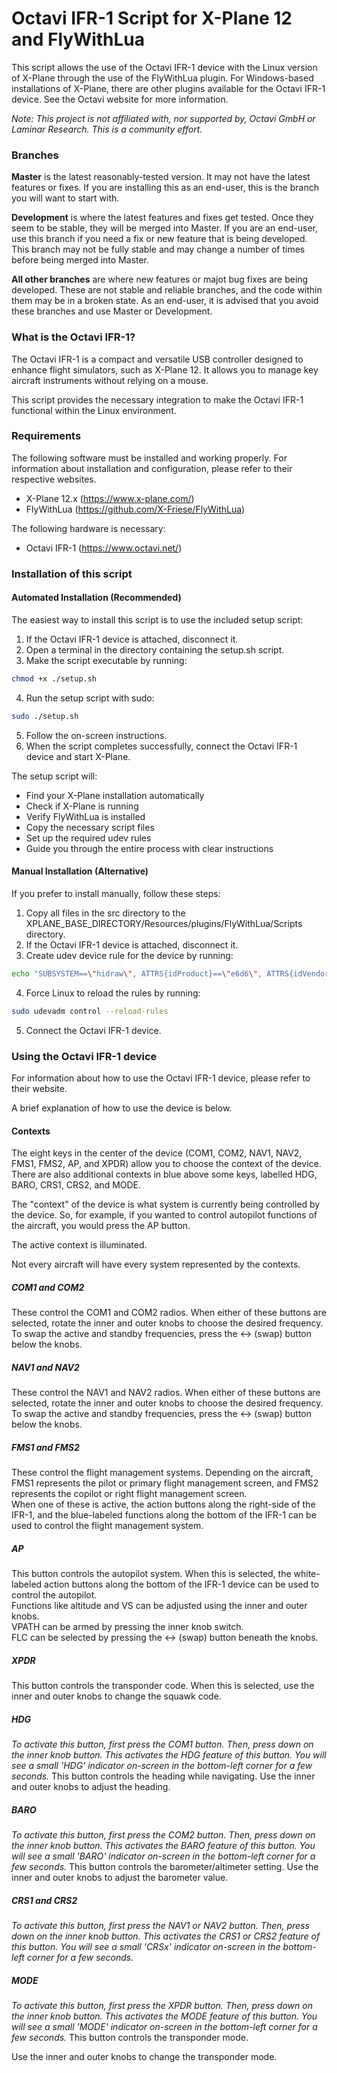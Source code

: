 # Octavi IFR-1 Script for X-Plane 12 and FlyWithLua
This script allows the use of the Octavi IFR-1 device with the Linux version of X-Plane through the use of the FlyWithLua plugin. 
For Windows-based installations of X-Plane, there are other plugins available for the Octavi IFR-1 device.  See the Octavi website for more information.

_Note: This project is not affiliated with, nor supported by, Octavi GmbH or Laminar Research. This is a community effort._

### Branches
**Master** is the latest reasonably-tested version. It may not have the latest features or fixes.  If you are installing this as an end-user, this is the branch you will want to start with.  

**Development** is where the latest features and fixes get tested. Once they seem to be stable, they will be merged into Master.  If you are an end-user, use this branch if you need a fix or new feature that is being developed. This branch may not be fully stable and may change a number of times before being merged into Master.  

**All other branches** are where new features or majot bug fixes are being developed.  These are not stable and reliable branches, and the code within them may be in a broken state.  As an end-user, it is advised that you avoid these branches and use Master or Development.

### What is the Octavi IFR-1?
The Octavi IFR-1 is a compact and versatile USB controller designed to enhance flight simulators, such as X-Plane 12. It allows you to manage key aircraft instruments without relying on a mouse.  

This script provides the necessary integration to make the Octavi IFR-1 functional within the Linux environment.

### Requirements
The following software must be installed and working properly. For information about installation and configuration, please refer to their respective websites.  
* X-Plane 12.x (https://www.x-plane.com/)  
* FlyWithLua (https://github.com/X-Friese/FlyWithLua)

The following hardware is necessary:
* Octavi IFR-1 (https://www.octavi.net/)

### Installation of this script

#### Automated Installation (Recommended)
The easiest way to install this script is to use the included setup script:

1. If the Octavi IFR-1 device is attached, disconnect it.
2. Open a terminal in the directory containing the setup.sh script.
3. Make the script executable by running:
```bash
chmod +x ./setup.sh
```
4. Run the setup script with sudo:
```bash
sudo ./setup.sh
```
5. Follow the on-screen instructions.
6. When the script completes successfully, connect the Octavi IFR-1 device and start X-Plane.

The setup script will:
- Find your X-Plane installation automatically
- Check if X-Plane is running
- Verify FlyWithLua is installed
- Copy the necessary script files
- Set up the required udev rules
- Guide you through the entire process with clear instructions

#### Manual Installation (Alternative)
If you prefer to install manually, follow these steps:

1. Copy all files in the src directory to the XPLANE_BASE_DIRECTORY/Resources/plugins/FlyWithLua/Scripts directory.
2. If the Octavi IFR-1 device is attached, disconnect it.
3. Create udev device rule for the device by running:
```bash
echo "SUBSYSTEM==\"hidraw\", ATTRS{idProduct}==\"e6d6\", ATTRS{idVendor}==\"04d8\", MODE=\"0777\"" | sudo tee /etc/udev/rules.d/99-octavi.rules
```
4. Force Linux to reload the rules by running:
```bash
sudo udevadm control --reload-rules
```
5. Connect the Octavi IFR-1 device.

### Using the Octavi IFR-1 device
For information about how to use the Octavi IFR-1 device, please refer to their website.  

A brief explanation of how to use the device is below.

#### Contexts
The eight keys in the center of the device (COM1, COM2, NAV1, NAV2, FMS1, FMS2, AP, and XPDR) allow you to choose the context of the device.  There are also additional contexts in blue above some keys, labelled HDG, BARO, CRS1, CRS2, and MODE.  

The "context" of the device is what system is currently being controlled by the device.  So, for example, if you wanted to control autopilot functions of the aircraft, you would press the AP button.  

The active context is illuminated.  

Not every aircraft will have every system represented by the contexts.


##### COM1 and COM2
These control the COM1 and COM2 radios.  When either of these buttons are selected, rotate the inner and outer knobs to choose the desired frequency.  To swap the active and standby frequencies, press the ↔ (swap) button below the knobs.

##### NAV1 and NAV2
These control the NAV1 and NAV2 radios.  When either of these buttons are selected, rotate the inner and outer knobs to choose the desired frequency.  To swap the active and standby frequencies, press the ↔ (swap) button below the knobs.

##### FMS1 and FMS2
These control the flight management systems.  Depending on the aircraft, FMS1 represents the pilot or primary flight management screen, and FMS2 represents the copilot or right flight management screen.    
When one of these is active, the action buttons along the right-side of the IFR-1, and the blue-labeled functions along the bottom of the IFR-1 can be used to control the flight management system.

##### AP
This button controls the autopilot system.  When this is selected, the white-labeled action buttons along the bottom of the IFR-1 device can be used to control the autopilot.  
Functions like altitude and VS can be adjusted using the inner and outer knobs.  
VPATH can be armed by pressing the inner knob switch.  
FLC can be selected by pressing the ↔ (swap) button beneath the knobs.

##### XPDR
This button controls the transponder code.  When this is selected, use the inner and outer knobs to change the squawk code.

##### HDG
_To activate this button, first press the COM1 button. Then, press down on the inner knob button.  This activates the HDG feature of this button.  You will see a small 'HDG' indicator on-screen in the bottom-left corner for a few seconds._
This button controls the heading while navigating. Use the inner and outer knobs to adjust the heading. 

##### BARO
_To activate this button, first press the COM2 button. Then, press down on the inner knob button.  This activates the BARO feature of this button.  You will see a small 'BARO' indicator on-screen in the bottom-left corner for a few seconds._
This button controls the barometer/altimeter setting. Use the inner and outer knobs to adjust the barometer value.

##### CRS1 and CRS2
_To activate this button, first press the NAV1 or NAV2 button. Then, press down on the inner knob button.  This activates the CRS1 or CRS2 feature of this button.  You will see a small 'CRSx' indicator on-screen in the bottom-left corner for a few seconds._

##### MODE
_To activate this button, first press the XPDR button. Then, press down on the inner knob button.  This activates the MODE feature of this button.  You will see a small 'MODE' indicator on-screen in the bottom-left corner for a few seconds._
This button controls the transponder mode.      

Use the inner and outer knobs to change the transponder mode.


